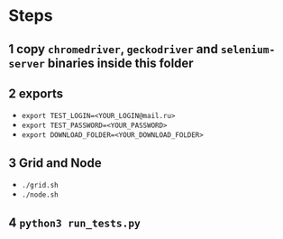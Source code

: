 # Steps
## 1 copy `chromedriver`, `geckodriver` and `selenium-server` binaries inside this folder
## 2 exports
* `export TEST_LOGIN=<YOUR_LOGIN@mail.ru>`
* `export TEST_PASSWORD=<YOUR_PASSWORD>`
* `export DOWNLOAD_FOLDER=<YOUR_DOWNLOAD_FOLDER>`
## 3 Grid and Node
* `./grid.sh`
* `./node.sh`
## 4 `python3 run_tests.py`